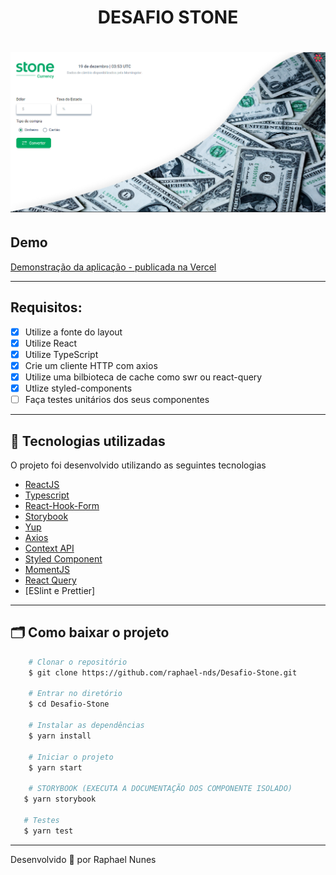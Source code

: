 <h1 align="center">DESAFIO STONE</h1>
<h1 align="center">
    <img src="public/print.png">
</h1>

## Demo

[Demonstração da aplicação - publicada na Vercel](https://desafio-stone-swart.vercel.app/)

---

## Requisitos:

- [x] Utilize a fonte do layout
- [x] Utilize React
- [x] Utilize TypeScript
- [x] Crie um cliente HTTP com axios
- [x] Utilize uma bilbioteca de cache como swr ou react-query
- [x] Utlize styled-components
- [ ] Faça testes unitários dos seus componentes

---

## 🚀 Tecnologias utilizadas

O projeto foi desenvolvido utilizando as seguintes tecnologias

- [ReactJS](https://reactjs.org)
- [Typescript](https://www.typescriptlang.org/)
- [React-Hook-Form](https://react-hook-form.com/)
- [Storybook](https://storybook.js.org/)
- [Yup](https://github.com/jquense/yup)
- [Axios](https://github.com/axios/axios)
- [Context API](https://pt-br.reactjs.org/docs/hooks-reference.html)
- [Styled Component](https://styled-components.com/)
- [MomentJS](https://momentjs.com/)
- [React Query](https://react-query.tanstack.com/)
- [ESlint e Prettier]

---

## 🗂 Como baixar o projeto

```bash
    # Clonar o repositório
    $ git clone https://github.com/raphael-nds/Desafio-Stone.git

    # Entrar no diretório
    $ cd Desafio-Stone

    # Instalar as dependências
    $ yarn install

    # Iniciar o projeto
    $ yarn start

    # STORYBOOK (EXECUTA A DOCUMENTAÇÃO DOS COMPONENTE ISOLADO)
   $ yarn storybook

   # Testes
   $ yarn test
```

---

Desenvolvido 💜 por Raphael Nunes
